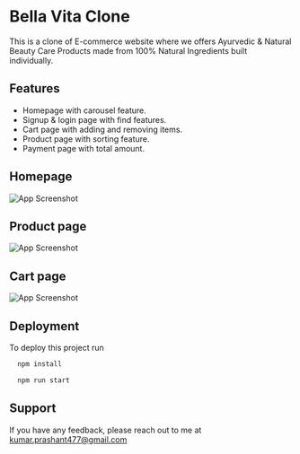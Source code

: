 
# Bella Vita Clone

 This is a clone of E-commerce website where we offers Ayurvedic
 & Natural Beauty Care Products made from 100% Natural 
 Ingredients built individually.


## Features

- Homepage with carousel feature.
- Signup & login page with find features.
- Cart page with adding and removing items.
- Product page with sorting feature.
- Payment page with total amount.
## Homepage

![App Screenshot](https://i.postimg.cc/NjMXRWv4/tbellavita-1.png)

## Product page

![App Screenshot](https://i.postimg.cc/pdvtwtVQ/Screenshot-331.png)

## Cart page

![App Screenshot](https://i.postimg.cc/xj5VBS3P/Screenshot-330.png)


## Deployment

To deploy this project run

```bash
  npm install
```

```bash
  npm run start
```


## Support

If you have any feedback, please reach out to me at kumar.prashant477@gmail.com

